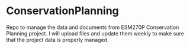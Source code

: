 # ConservationPlanning
Repo to manage the data and documents from ESM270P Conservation Planning project.
I will upload files and update them weekly to make sure that the project data is properly managed.
